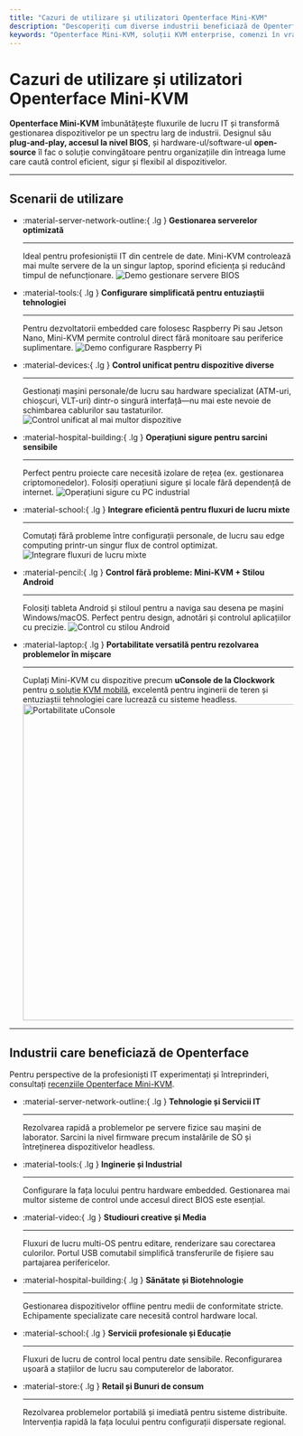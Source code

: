 ```yaml
---
title: "Cazuri de utilizare și utilizatori Openterface Mini-KVM"
description: "Descoperiți cum diverse industrii beneficiază de Openterface Mini-KVM pentru a optimiza fluxurile de lucru IT, pentru a permite acces la nivel BIOS și pentru a crește eficiența operațională. Explorați, de asemenea, o varietate de scenarii de utilizare precum gestionarea serverelor, configurarea Raspberry Pi, operațiuni sigure, controlul cu stilou Android și rezolvarea problemelor în teren cu uConsole."
keywords: "Openterface Mini-KVM, soluții KVM enterprise, comenzi în vrac, hardware open-source, acces la nivel BIOS, gestionarea dispozitivelor headless, operațiuni IT sigure, control cross-platform, inginerie, studiouri creative, manufactură, IT medical, gestionarea serverelor, configurarea Raspberry Pi, controlul stiloului Android, integrarea uConsole, rezolvarea problemelor tehnice, securitatea criptomonedelor, integrarea fluxurilor de lucru"
---
```


# Cazuri de utilizare și utilizatori Openterface Mini-KVM

**Openterface Mini-KVM** îmbunătățește fluxurile de lucru IT și transformă gestionarea dispozitivelor pe un spectru larg de industrii. Designul său **plug-and-play, accesul la nivel BIOS**, și hardware-ul/software-ul **open-source** îl fac o soluție convingătoare pentru organizațiile din întreaga lume care caută control eficient, sigur și flexibil al dispozitivelor.

---

## Scenarii de utilizare

<div class="grid cards" markdown>

- :material-server-network-outline:{ .lg } **Gestionarea serverelor optimizată**

  ***

  Ideal pentru profesioniștii IT din centrele de date. Mini-KVM controlează mai multe servere de la un singur laptop, sporind eficiența și reducând timpul de nefuncționare.
  <img src="https://assets.openterface.com/images/product/use-case-demo-pc-bios-1.webp" alt="Demo gestionare servere BIOS" style="max-width: 100%;"/>

- :material-tools:{ .lg } **Configurare simplificată pentru entuziaștii tehnologiei**

  ***

  Pentru dezvoltatorii embedded care folosesc Raspberry Pi sau Jetson Nano, Mini-KVM permite controlul direct fără monitoare sau periferice suplimentare.
  <img src="https://assets.openterface.com/images/product/use-case-demo-respberry-pi.webp" alt="Demo configurare Raspberry Pi" style="max-width: 100%;"/>

- :material-devices:{ .lg } **Control unificat pentru dispozitive diverse**

  ***

  Gestionați mașini personale/de lucru sau hardware specializat (ATM-uri, chioșcuri, VLT-uri) dintr-o singură interfață—nu mai este nevoie de schimbarea cablurilor sau tastaturilor.
  <img src="https://assets.openterface.com/images/product/use-case-demo-macmini2009-3.webp" alt="Control unificat al mai multor dispozitive" style="max-width: 100%;"/>

- :material-hospital-building:{ .lg } **Operațiuni sigure pentru sarcini sensibile**

  ***

  Perfect pentru proiecte care necesită izolare de rețea (ex. gestionarea criptomonedelor). Folosiți operațiuni sigure și locale fără dependență de internet.
  <img src="https://assets.openterface.com/images/product/use-case-demo-industrial-pc.webp" alt="Operațiuni sigure cu PC industrial" style="max-width: 100%;"/>

- :material-school:{ .lg } **Integrare eficientă pentru fluxuri de lucru mixte**

  ***

  Comutați fără probleme între configurații personale, de lucru sau edge computing printr-un singur flux de control optimizat.
  <img src="https://assets.openterface.com/images/product/use-case-demo-macbookpro2010.webp" alt="Integrare fluxuri de lucru mixte" style="max-width: 100%;"/>

- :material-pencil:{ .lg } **Control fără probleme: Mini-KVM + Stilou Android**

  ***

  Folosiți tableta Android și stiloul pentru a naviga sau desena pe mașini Windows/macOS. Perfect pentru design, adnotări și controlul aplicațiilor cu precizie.
  <img src="https://assets.openterface.com/images/product/android_plus_pen.webp" alt="Control cu stilou Android" style="max-width: 100%;"/>

- :material-laptop:{ .lg } **Portabilitate versatilă pentru rezolvarea problemelor în mișcare**

  ***

  Cuplați Mini-KVM cu dispozitive precum **uConsole de la Clockwork** pentru [o soluție KVM mobilă](https://x.com/TechxArtisan/status/1807824199152722019), excelentă pentru inginerii de teren și entuziaștii tehnologiei care lucrează cu sisteme headless.
  <img src="https://pbs.twimg.com/media/GRaeGqHa0AA_GMv?format=jpg&name=4096x4096" alt="Portabilitate uConsole" width="560" height="560" style="max-width: 100%;"/>

</div>

---

## Industrii care beneficiază de Openterface

Pentru perspective de la profesioniști IT experimentați și întreprinderi, consultați [recenziile Openterface Mini-KVM](/product/minikvm/reviews/).

<div class="grid cards" markdown>

- :material-server-network-outline:{ .lg } **Tehnologie și Servicii IT**

  ***

  Rezolvarea rapidă a problemelor pe servere fizice sau mașini de laborator.
  Sarcini la nivel firmware precum instalările de SO și întreținerea dispozitivelor headless.

- :material-tools:{ .lg } **Inginerie și Industrial**

  ***

  Configurare la fața locului pentru hardware embedded.
  Gestionarea mai multor sisteme de control unde accesul direct BIOS este esențial.

- :material-video:{ .lg } **Studiouri creative și Media**

  ***

  Fluxuri de lucru multi-OS pentru editare, renderizare sau corectarea culorilor.
  Portul USB comutabil simplifică transferurile de fișiere sau partajarea perifericelor.

- :material-hospital-building:{ .lg } **Sănătate și Biotehnologie**

  ***

  Gestionarea dispozitivelor offline pentru medii de conformitate stricte.
  Echipamente specializate care necesită control hardware local.

- :material-school:{ .lg } **Servicii profesionale și Educație**

  ***

  Fluxuri de lucru de control local pentru date sensibile.
  Reconfigurarea ușoară a stațiilor de lucru sau computerelor de laborator.

- :material-store:{ .lg } **Retail și Bunuri de consum**

  ***

  Rezolvarea problemelor portabilă și imediată pentru sisteme distribuite.
  Intervenția rapidă la fața locului pentru configurații dispersate regional.

</div>

